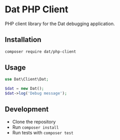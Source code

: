 # Dat PHP Client

PHP client library for the Dat debugging application.

## Installation

```bash
composer require dat/php-client
```

## Usage

```php
use Dat\Client\Dat;

$dat = new Dat();
$dat->log('Debug message');
```

## Development

- Clone the repository
- Run `composer install`
- Run tests with `composer test`